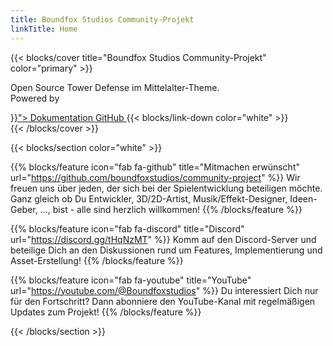 ```yaml
---
title: Boundfox Studios Community-Projekt
linkTitle: Home
---
```


{{< blocks/cover title="Boundfox Studios Community-Projekt" color="primary" >}}
<div class="mx-auto">
	<p class="lead mb-5">Open Source <span class="text-secondary">Tower Defense im Mittelalter-Theme</span>.<br/>Powered by<i class="fab fa-unity ml-2"></i></p>
	<a class="btn btn-lg btn-primary mr-3 mb-4" href="{{< relref "/docs" >}}">
		Dokumentation <i class="fas fa-arrow-alt-circle-right ml-2"></i>
	</a>
	<a class="btn btn-lg btn-primary mr-3 mb-4" href="https://github.com/boundfoxstudios/community-project">
		GitHub <i class="fab fa-github ml-2 "></i>
	</a>
{{< blocks/link-down color="white" >}}
</div>
{{< /blocks/cover >}}

{{< blocks/section color="white" >}}

{{% blocks/feature icon="fab fa-github" title="Mitmachen erwünscht" url="https://github.com/boundfoxstudios/community-project" %}}
Wir freuen uns über jeden, der sich bei der Spielentwicklung beteiligen möchte.
Ganz gleich ob Du Entwickler, 3D/2D-Artist, Musik/Effekt-Designer, Ideen-Geber, ..., bist - alle sind herzlich willkommen!
{{% /blocks/feature %}}

{{% blocks/feature icon="fab fa-discord" title="Discord" url="https://discord.gg/tHqNzMT" %}}
Komm auf den Discord-Server und beteilige Dich an den Diskussionen rund um Features, Implementierung und Asset-Erstellung!
{{% /blocks/feature %}}

{{% blocks/feature icon="fab fa-youtube" title="YouTube" url="https://youtube.com/@Boundfoxstudios" %}}
Du interessiert Dich nur für den Fortschritt? Dann abonniere den YouTube-Kanal mit regelmäßigen Updates zum Projekt!
{{% /blocks/feature %}}


{{< /blocks/section >}}

